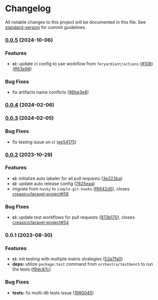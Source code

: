 # Changelog

All notable changes to this project will be documented in this file. See [standard-version](https://github.com/conventional-changelog/standard-version) for commit guidelines.

### [0.0.5](https://github.com/creasico/laravel-package/compare/v0.0.4...v0.0.5) (2024-10-06)


### Features

* **ci:** update ci config to use workflow from `feryardiant/actions` ([#108](https://github.com/creasico/laravel-package/issues/108)) ([ff63e98](https://github.com/creasico/laravel-package/commit/ff63e987d23f6141728cb3f62fbc0fbd804fee20))


### Bug Fixes

* fix artifacts name conflicts ([96be3e8](https://github.com/creasico/laravel-package/commit/96be3e80f43d75ebc398bc36c3a22ed0c2bf932b))

### [0.0.4](https://github.com/creasico/laravel-package/compare/v0.0.3...v0.0.4) (2024-02-06)

### [0.0.3](https://github.com/creasico/laravel-package/compare/v0.0.2...v0.0.3) (2024-02-05)


### Bug Fixes

* fix testing issue on ci ([ee54175](https://github.com/creasico/laravel-package/commit/ee541758e31922c36aa7a130e747122c9ea65ce3))

### [0.0.2](https://github.com/creasico/laravel-package/compare/v0.0.1...v0.0.2) (2023-10-29)


### Features

* **ci:** initialize auto labeler for all pull requests ([3e223ba](https://github.com/creasico/laravel-package/commit/3e223bab12c677076fcb595f40083dd825fc1193))
* **ci:** update auto release config ([7825eaa](https://github.com/creasico/laravel-package/commit/7825eaa264d2dedf23ad5fa8c0d51afc489c2194))
* migrate from `husky` to `simple-git-hooks` ([f8842d5](https://github.com/creasico/laravel-package/commit/f8842d5c8c9ab56e9acf6ef94edbed3d34a4cf2f)), closes [creasico/laravel-project#58](https://github.com/creasico/laravel-project/issues/58)


### Bug Fixes

* **ci:** update test workflows for pull requests ([973b170](https://github.com/creasico/laravel-package/commit/973b1703494f68389bcdd18e4687257ea41f7275)), closes [creasico/laravel-project#54](https://github.com/creasico/laravel-project/issues/54)

### 0.0.1 (2023-08-30)


### Features

* **ci:** init testing with multiple matrix strategies ([53a7fa0](https://github.com/creasico/laravel-package/commit/53a7fa0c510d0d8238c381a890722638f206c953))
* **deps:** utilize `package:test` command from `orchestra/testbench` to run the tests ([f9dc87c](https://github.com/creasico/laravel-package/commit/f9dc87c3ab5b7ad148053de73a2fc0bfbfb6d0f3))


### Bug Fixes

* **tests:** fix multi-db tests issue ([1980045](https://github.com/creasico/laravel-package/commit/19800454cd41bf256b9f26e0fb5fa8153226b19c))
